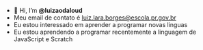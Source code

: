 
- 👋 Hi, I’m **@luizaodaloud**
- Meu email de contato é luiz.lara.borges@escola.pr.gov.br
- Eu estou interessado em aprender a programar novas linguas
- Eu estou aprendendo a programar recentemente a linguagem de JavaScript e Scratch

<!---
luizaodaloud/luizaodaloud is a ✨ special ✨ repository because its `README.md` (this file) appears on your GitHub profile.
You can click the Preview link to take a look at your changes.
--->
